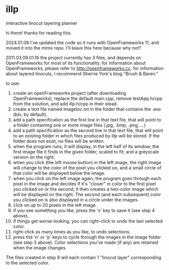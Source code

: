 # illp
interactive linocut layering planner

hi there! thanks for reading this.

2024.01.08
I've updated the code so it runs with OpenFrameworks 11, and moved it into the mims repo.
I'll leave this here because why not?

2011.03.09.01.16
the project currently has 3 files, and depends on OpenFrameworks for most of its functionality.
for information about OpenFrameworks, please refer to http://openframeworks.cc.
for information about layered linocuts, I recommend Sherrie York's blog "Brush & Baren."

to use: 
1. create an openFrameworks project (after downloading OpenFrameworks), replace the 
default main.cpp, remove testApp.h/cpp from the solution, and add illp.h/cpp in their stead.
2. create a text file named imageloc.txt in the folder that contains the .exe (bin, by default).
3. add a path specification as the first line in that text file, that will point to
a folder containing one or more image files (.jpg, .bmp, .png, ...)
4. add a path specification as the second line in that text file, that will point to
an existing folder in which files produced by illp will be stored. If the folder does
not exist, no files will be written.
5. when the program runs, it will display, in the left half of its window, the first 
image file it finds in the given folder, scaled to fit; and a greyscale version on the right. 
6. when you click (the left mouse button) in the left image, the right image will change to the 
color of the pixel you clicked on, and a small circle of that color will be displayed 
below the image.
7. when you click on the left image again, the program goes through each pixel in the
image and decides if it's "closer" in color to the first pixel you clicked on or the
second; it then creates a two-color image which will be displayed on the right. The second
(and each subsequent) color you clicked on is also displayed in a circle under the images.
8. click on up to 20 pixels in the left image.
9. if you see something you like, press the 's' key to save it (see step 4 above).
10. if things get worse-looking, you can right-click to undo the last selected color.
11. right-click as many times as you like, to undo selections.
12. press the 'n' or 'p' keys to cycle through the images in the image folder (see
step 3 above). Color selections you've made (if any) are retained when the image changes.

The files created in step 9 will each contain 1 "linocut layer" corresponding to the 
selected color.
